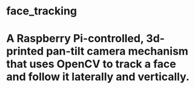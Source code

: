 # face_tracking

# A Raspberry Pi-controlled, 3d-printed pan-tilt camera mechanism that uses OpenCV to track a face and follow it laterally and vertically.
